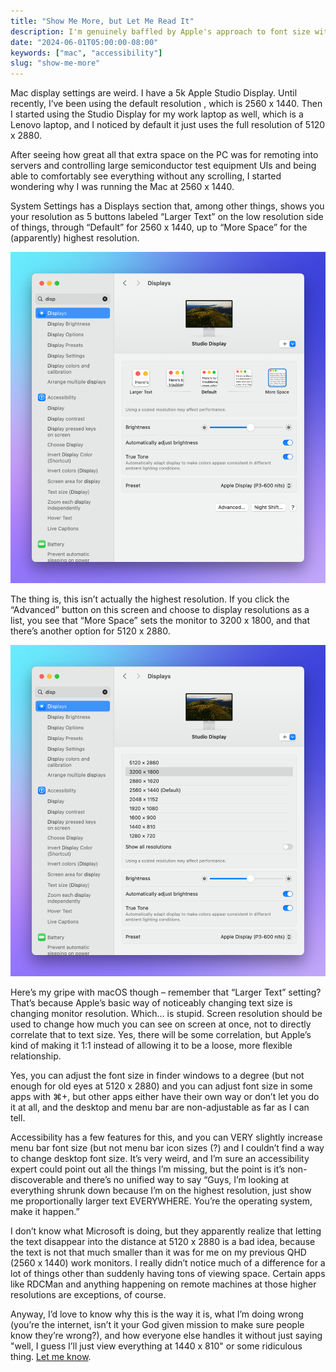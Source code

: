 ```yaml
---
title: "Show Me More, but Let Me Read It"
description: I'm genuinely baffled by Apple's approach to font size with respect to screen resolution.
date: "2024-06-01T05:00:00-08:00"
keywords: ["mac", "accessibility"]
slug: "show-me-more"
---
```

Mac display settings are weird. I have a 5k Apple Studio Display. Until recently, I’ve been using the default resolution , which is 2560 x 1440. Then I started using the Studio Display for my work laptop as well, which is a Lenovo laptop, and I noticed by default it just uses the full resolution of 5120 x 2880.

After seeing how great all that extra space on the PC was for remoting into servers and controlling large semiconductor test equipment UIs and being able to comfortably see everything without any scrolling, I started wondering why I was running the Mac at 2560 x 1440.

System Settings has a Displays section that, among other things, shows you your resolution as 5 buttons labeled “Larger Text” on the low resolution side of things, through “Default” for 2560 x 1440, up to “More Space” for the (apparently) highest resolution.

[![macOS Screen Resolution Buttons](../../assets/images/posts/MacScreenResButtons-D89AADE3-BB7F-4CAA-9B6B-65AAD7096FBF.png)](/images/posts/MacScreenResButtons-D89AADE3-BB7F-4CAA-9B6B-65AAD7096FBF.jpg)

The thing is, this isn’t actually the highest resolution. If you click the “Advanced” button on this screen and choose to display resolutions as a list, you see that “More Space” sets the monitor to 3200 x 1800, and that there’s another option for 5120 x 2880.

[![macOS Screen Resolution List](../../assets/images/posts/MacScreenResList-D89AADE3-BB7F-4CAA-9B6B-65AAD7096FBF.png)](/images/posts/MacScreenResList-D89AADE3-BB7F-4CAA-9B6B-65AAD7096FBF.jpg)

Here’s my gripe with macOS though – remember that “Larger Text” setting? That’s because Apple’s basic way of noticeably changing text size is changing monitor resolution. Which… is stupid. Screen resolution should be used to change how much you can see on screen at once, not to directly correlate that to text size. Yes, there will be some correlation, but Apple’s kind of making it 1:1 instead of allowing it to be a loose, more flexible relationship.

Yes, you can adjust the font size in finder windows to a degree (but not enough for old eyes at 5120 x 2880) and you can adjust font size in some apps with ⌘+, but other apps either have their own way or don’t let you do it at all, and the desktop and menu bar are non-adjustable as far as I can tell.

Accessibility has a few features for this, and you can VERY slightly increase menu bar font size (but not menu bar icon sizes (?) and I couldn’t find a way to change desktop font size. It’s very weird, and I’m sure an accessibility expert could point out all the things I’m missing, but the point is it’s non-discoverable and there’s no unified way to say “Guys, I’m looking at everything shrunk down because I’m on the highest resolution, just show me proportionally larger text EVERYWHERE. You’re the operating system, make it happen.”

I don’t know what Microsoft is doing, but they apparently realize that letting the text disappear into the distance at 5120 x 2880 is a bad idea, because the text is not that much smaller than it was for me on my previous QHD (2560 x 1440) work monitors. I really didn’t notice much of a difference for a lot of things other than suddenly having tons of viewing space. Certain apps like RDCMan and anything happening on remote machines at those higher resolutions are exceptions, of course.

Anyway, I’d love to know why this is the way it is, what I’m doing wrong (you’re the internet, isn’t it your God given mission to make sure people know they’re wrong?), and how everyone else handles it without just saying "well, I guess I’ll just view everything at 1440 x 810" or some ridiculous thing. [Let me know](https://social.lol/@scottwillsey).
